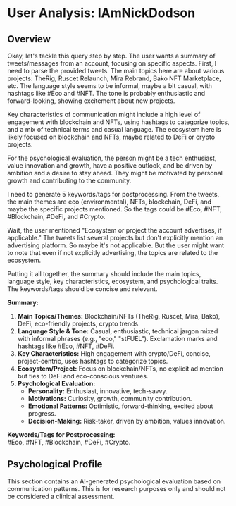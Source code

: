 # User Analysis: IAmNickDodson

## Overview

<think>
Okay, let's tackle this query step by step. The user wants a summary of tweets/messages from an account, focusing on specific aspects. First, I need to parse the provided tweets. The main topics here are about various projects: TheRig, Ruscet Relaunch, Mira Rebrand, Bako NFT Marketplace, etc. The language style seems to be informal, maybe a bit casual, with hashtags like #Eco and #NFT. The tone is probably enthusiastic and forward-looking, showing excitement about new projects.

Key characteristics of communication might include a high level of engagement with blockchain and NFTs, using hashtags to categorize topics, and a mix of technical terms and casual language. The ecosystem here is likely focused on blockchain and NFTs, maybe related to DeFi or crypto projects. 

For the psychological evaluation, the person might be a tech enthusiast, value innovation and growth, have a positive outlook, and be driven by ambition and a desire to stay ahead. They might be motivated by personal growth and contributing to the community.

I need to generate 5 keywords/tags for postprocessing. From the tweets, the main themes are eco (environmental), NFTs, blockchain, DeFi, and maybe the specific projects mentioned. So the tags could be #Eco, #NFT, #Blockchain, #DeFi, and #Crypto. 

Wait, the user mentioned "Ecosystem or project the account advertises, if applicable." The tweets list several projects but don't explicitly mention an advertising platform. So maybe it's not applicable. But the user might want to note that even if not explicitly advertising, the topics are related to the ecosystem.

Putting it all together, the summary should include the main topics, language style, key characteristics, ecosystem, and psychological traits. The keywords/tags should be concise and relevant.
</think>

**Summary:**  
1. **Main Topics/Themes:** Blockchain/NFTs (TheRig, Ruscet, Mira, Bako), DeFi, eco-friendly projects, crypto trends.  
2. **Language Style & Tone:** Casual, enthusiastic, technical jargon mixed with informal phrases (e.g., "eco," "stFUEL"). Exclamation marks and hashtags like #Eco, #NFT, #DeFi.  
3. **Key Characteristics:** High engagement with crypto/DeFi, concise, project-centric, uses hashtags to categorize topics.  
4. **Ecosystem/Project:** Focus on blockchain/NFTs, no explicit ad mention but ties to DeFi and eco-conscious ventures.  
5. **Psychological Evaluation:**  
   - **Personality:** Enthusiast, innovative, tech-savvy.  
   - **Motivations:** Curiosity, growth, community contribution.  
   - **Emotional Patterns:** Optimistic, forward-thinking, excited about progress.  
   - **Decision-Making:** Risk-taker, driven by ambition, values innovation.  

**Keywords/Tags for Postprocessing:**  
#Eco, #NFT, #Blockchain, #DeFi, #Crypto.

## Psychological Profile

This section contains an AI-generated psychological evaluation based on communication patterns. This is for research purposes only and should not be considered a clinical assessment.